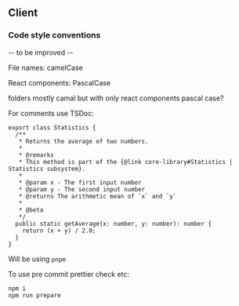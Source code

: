 ## Client

### Code style conventions

-- to be improved --

File names: camelCase

React components: PascalCase

folders mostly camal but with only react components pascal case?

For comments use TSDoc:

```
export class Statistics {
  /**
   * Returns the average of two numbers.
   *
   * @remarks
   * This method is part of the {@link core-library#Statistics | Statistics subsystem}.
   *
   * @param x - The first input number
   * @param y - The second input number
   * @returns The arithmetic mean of `x` and `y`
   *
   * @beta
   */
  public static getAverage(x: number, y: number): number {
    return (x + y) / 2.0;
  }
}
```

Will be using `pnpm`

To use pre commit prettier check etc:

```
npm i
npm run prepare
```
